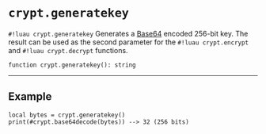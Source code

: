 # `crypt.generatekey`

`#!luau crypt.generatekey` Generates a [Base64](https://en.wikipedia.org/wiki/Base64) encoded 256-bit key. The result can be used as the second parameter for the `#!luau crypt.encrypt` and `#!luau crypt.decrypt` functions.

```luau
function crypt.generatekey(): string
```

---

## Example

```luau
local bytes = crypt.generatekey()
print(#crypt.base64decode(bytes)) --> 32 (256 bits)
```
